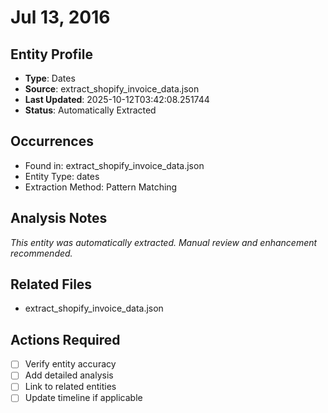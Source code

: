 # Jul 13, 2016

## Entity Profile
- **Type**: Dates
- **Source**: extract_shopify_invoice_data.json
- **Last Updated**: 2025-10-12T03:42:08.251744
- **Status**: Automatically Extracted

## Occurrences
- Found in: extract_shopify_invoice_data.json
- Entity Type: dates
- Extraction Method: Pattern Matching

## Analysis Notes
*This entity was automatically extracted. Manual review and enhancement recommended.*

## Related Files
- extract_shopify_invoice_data.json

## Actions Required
- [ ] Verify entity accuracy
- [ ] Add detailed analysis
- [ ] Link to related entities
- [ ] Update timeline if applicable
